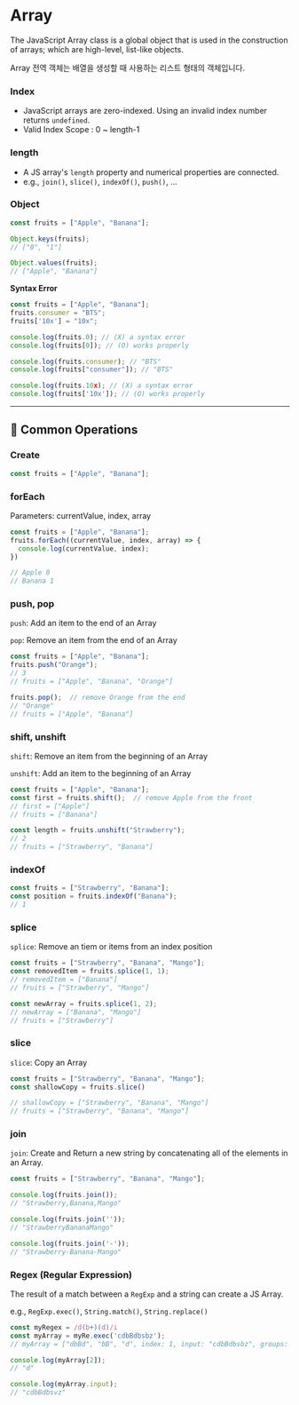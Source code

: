 # Array

The JavaScript Array class is a global object that is used in the construction of arrays; which are high-level, list-like objects.

Array 전역 객체는 배열을 생성할 때 사용하는 리스트 형태의 객체입니다.


### Index
- JavaScript arrays are zero-indexed. Using an invalid index number returns `undefined`.
- Valid Index Scope : 0 ~ length-1

### length
- A JS array's `length` property and numerical properties are connected.
- e.g., `join()`, `slice()`, `indexOf()`, `push()`, ...

### Object
```javascript
const fruits = ["Apple", "Banana"];

Object.keys(fruits);
// ["0", "1"]

Object.values(fruits);
// ["Apple", "Banana"]
```

**Syntax Error**
```javascript
const fruits = ["Apple", "Banana"];
fruits.consumer = "BTS";
fruits['10x'] = "10x";

console.log(fruits.0); // (X) a syntax error
console.log(fruits[0]); // (O) works properly

console.log(fruits.consumer); // "BTS"
console.log(fruits["consumer"]); // "BTS"

console.log(fruits.10x); // (X) a syntax error
console.log(fruits['10x']); // (O) works properly
```

----

## 🌟 Common Operations
### Create
```javascript
const fruits = ["Apple", "Banana"];
```

### forEach
Parameters: currentValue, index, array
```javascript
const fruits = ["Apple", "Banana"];
fruits.forEach((currentValue, index, array) => {
  console.log(currentValue, index);
})

// Apple 0
// Banana 1
```

### push, pop
`push`: Add an item to the end of an Array

`pop`: Remove an item from the end of an Array
```javascript
const fruits = ["Apple", "Banana"];
fruits.push("Orange");
// 3
// fruits = ["Apple", "Banana", "Orange"]

fruits.pop();  // remove Orange from the end
// "Orange"
// fruits = ["Apple", "Banana"]
```

### shift, unshift
`shift`: Remove an item from the beginning of an Array

`unshift`: Add an item to the beginning of an Array
```javascript
const fruits = ["Apple", "Banana"];
const first = fruits.shift();  // remove Apple from the front
// first = ["Apple"]
// fruits = ["Banana"]

const length = fruits.unshift("Strawberry");
// 2
// fruits = ["Strawberry", "Banana"]
```

### indexOf
```javascript
const fruits = ["Strawberry", "Banana"];
const position = fruits.indexOf("Banana");
// 1
```

### splice
`splice`: Remove an tiem or items from an index position
```javascript
const fruits = ["Strawberry", "Banana", "Mango"];
const removedItem = fruits.splice(1, 1);
// removedItem = ["Banana"]
// fruits = ["Strawberry", "Mango"]

const newArray = fruits.splice(1, 2);
// newArray = ["Banana", "Mango"]
// fruits = ["Strawberry"]
```

### slice
`slice`: Copy an Array
```javascript
const fruits = ["Strawberry", "Banana", "Mango"];
const shallowCopy = fruits.slice()

// shallowCopy = ["Strawberry", "Banana", "Mango"]
// fruits = ["Strawberry", "Banana", "Mango"]
```

### join
`join`: Create and Return a new string by concatenating all of the elements in an Array.
```javascript
const fruits = ["Strawberry", "Banana", "Mango"];

console.log(fruits.join());
// "Strawberry,Banana,Mango"

console.log(fruits.join(''));
// "StrawberryBananaMango"

console.log(fruits.join('-'));
// "Strawberry-Banana-Mango"
```

### Regex (Regular Expression)
The result of a match between a `RegExp` and a string can create a JS Array.

e.g., `RegExp.exec()`, `String.match()`, `String.replace()`
```javascript
const myRegex = /d(b+)(d)/i
const myArray = myRe.exec('cdbBdbsbz');
// myArray = ["dbBd", "bB", "d", index: 1, input: "cdbBdbsbz", groups: undefined]

console.log(myArray[2]);
// "d"

console.log(myArray.input);
// "cdbBdbsvz"
```
